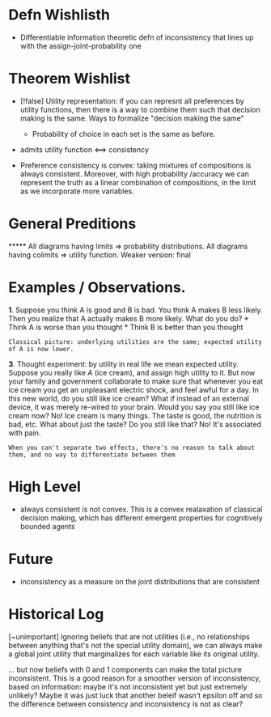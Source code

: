# Defn Wishlisth

- Differentiable information theoretic defn of inconsistency that lines up with the assign-joint-probability one

# Theorem Wishlist

 - [!false] Utility representation: if you can represnt all preferences by utility functions, then there is a way to combine them such that decision making is the same. Ways to formalize "decision making the same"
	- Probability of choice in each set is the same as before.

 - admits utility function <==> consistency

 - Preference consistency is convex: taking mixtures of compositions is always consistent. Moreover, with high probability /accuracy we can represent the truth as a linear combination of compositions, in the limit as we incorporate more variables.

# General Preditions



***** All diagrams having limits => probability distributions. All diagrams having colimits => utility function. Weaker version: final 

# Examples / Observations.

**1**. Suppose you think A is good and B is bad. You think A makes B less likely. Then you realize that A actually makes B more likely. What do you do?
	* Think A is worse than you thought
	* Think B is better than you thought
	
	Classical picture: underlying utilities are the same; expected utility of A is now lower.

	
**3**. Thought experiment: by utility in real life we mean expected utility.
 	Suppose you really like $A$ (ice cream), and assign high utility to it. But now your family and government collaborate to make sure that whenever you eat ice cream you get an unpleasant electric shock, and feel awful for a day. In this new world, do you still like ice cream?  What if instead of an external device, it was merely re-wired to your brain. Would you say you still like ice cream now?
		No! Ice cream is many things. The taste is good, the nutrition is bad, etc. 
	What about just the taste? Do you still like that?
		No! It's associated with pain.
		
	When you can't separate two effects, there's no reason to talk about them, and no way to differentiate between them
		
	
# High Level
 - always consistent is not convex. This is a convex realaxation of classical decision making, which has different emergent properties for cognitively bounded agents
 
 
# Future
- inconsistency as a measure on the joint distributions that are consistent


# Historical Log
[~unimportant]
Ignoring beliefs that are not utilities (i.e., no relationships between anything that's not the special utility domain), we can always make a global joint utility that marginalizes for each variable like its original utility. 
 
... but now beliefs with 0 and 1 components can make the total picture inconsistent. This is a good reason for a smoother version of inconsistency, based on information: maybe it's not inconsistent yet but just extremely unlikely? Maybe it was just luck that another beleif wasn't epsilon off and so the difference between consistency and inconsistency is not as clear?
   
